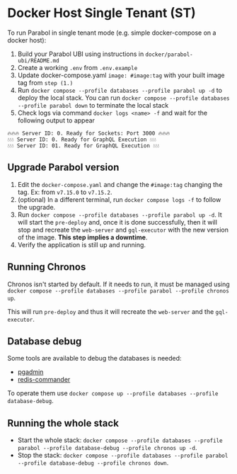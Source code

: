 # Docker Host Single Tenant (ST)

To run Parabol in single tenant mode (e.g. simple docker-compose on a docker host):

1. Build your Parabol UBI using instructions in `docker/parabol-ubi/README.md`
2. Create a working `.env` from `.env.example`
3. Update docker-compose.yaml `image: #image:tag` with your built image tag from `step (1.)`
4. Run `docker compose --profile databases --profile parabol up -d` to deploy the local stack. You can run `docker compose --profile databases --profile parabol down` to terminate the local stack
5. Check logs via command `docker logs <name> -f` and wait for the following output to appear

```shell
🔥🔥🔥 Server ID: 0. Ready for Sockets: Port 3000 🔥🔥🔥
💧💧💧 Server ID: 0. Ready for GraphQL Execution 💧💧💧
💧💧💧 Server ID: 01. Ready for GraphQL Execution 💧💧💧
```

## Upgrade Parabol version

1. Edit the `docker-compose.yaml` and change the `#image:tag` changing the tag. Ex: from `v7.15.0` to `v7.15.2`.
2. (optional) In a different terminal, run `docker compose logs -f` to follow the upgrade.
3. Run `docker compose --profile databases --profile parabol up -d`. It will start the `pre-deploy` and, once it is done successfully, then it will stop and recreate the `web-server` and `gql-executor` with the new version of the image. **This step implies a downtime**.
4. Verify the application is still up and running.

## Running Chronos

Chronos isn't started by default. If it needs to run, it must be managed using `docker compose --profile databases --profile parabol --profile chronos up`.

This will run `pre-deploy` and thus it will recreate the `web-server` and the `gql-executor`.

## Database debug

Some tools are available to debug the databases is needed:

- [pgadmin](https://www.pgadmin.org/)
- [redis-commander](https://github.com/joeferner/redis-commander)

To operate them use `docker compose up --profile databases --profile database-debug`.

## Running the whole stack

- Start the whole stack: `docker compose --profile databases --profile parabol --profile database-debug --profile chronos up -d`.
- Stop the stack: `docker compose --profile databases --profile parabol --profile database-debug --profile chronos down`.
